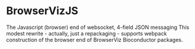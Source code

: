 # BrowserVizJS
The Javascript (browser) end of websocket, 4-field JSON messaging
This modest rewrite - actually, just a repackaging - supports webpack construction of
the browser end of BrowserViz Bioconductor packages.
